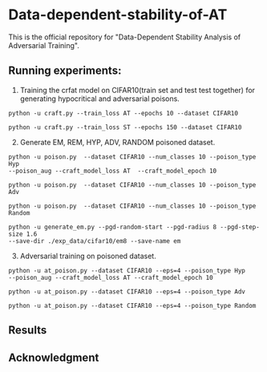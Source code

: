 # Data-dependent-stability-of-AT
This is the official repository for "Data-Dependent Stability Analysis of Adversarial Training".  
## Running experiments:  
1. Training the crfat model on CIFAR10(train set and test test together) for generating hypocritical and adversarial poisons.  
  ```
  python -u craft.py --train_loss AT --epochs 10 --dataset CIFAR10
  ```     
  ```
  python -u craft.py --train_loss ST --epochs 150 --dataset CIFAR10
  ```
2. Generate EM, REM, HYP, ADV, RANDOM poisoned dataset.  
  ```
  python -u poison.py  --dataset CIFAR10 --num_classes 10 --poison_type Hyp   
  --poison_aug --craft_model_loss AT  --craft_model_epoch 10
  ```    
  ```
  python -u poison.py  --dataset CIFAR10 --num_classes 10 --poison_type Adv
  ```      
  ```
  python -u poison.py  --dataset CIFAR10 --num_classes 10 --poison_type Random
  ```         
  ```
  python -u generate_em.py --pgd-random-start --pgd-radius 8 --pgd-step-size 1.6   
  --save-dir ./exp_data/cifar10/em8 --save-name em
  ```
3. Adversarial training on poisoned dataset.    
  ```
  python -u at_poison.py --dataset CIFAR10 --eps=4 --poison_type Hyp   
  --poison_aug --craft_model_loss AT --craft_model_epoch 10
  ```    
  ```
  python -u at_poison.py --dataset CIFAR10 --eps=4 --poison_type Adv
  ```   
  ```
  python -u at_poison.py --dataset CIFAR10 --eps=4 --poison_type Random
  ```      

## Results
## Acknowledgment
